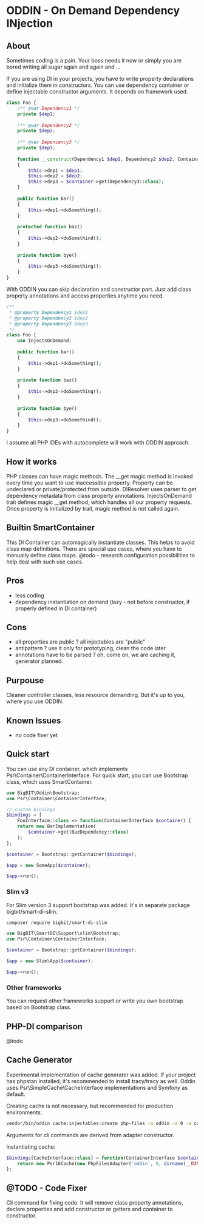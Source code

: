 # ODDIN - On Demand Dependency INjection

## About
Sometimes coding is a pain. Your boss needs it now or simply you are bored writing all 
sugar again and again and ...

If you are using DI in your projects, you have to write property declarations and initialize them in constructors.
You can use dependency container or define injectable constructor arguments. It depends on framework used.
```php
class Foo {
    /** @var Dependency1 */
    private $dep1;
    
    /** @var Dependency2 */
    private $dep2;
    
    /** @var Depencency3 */
    private $dep3;
    
    function __construct(Dependency1 $dep1, Dependency2 $dep2, Container $container)
    {
        $this->dep1 = $dep1;
        $this->dep2 = $dep2;
        $this->dep3 = $container->get(Dependency3::class);
    }
    
    public function bar() 
    {
        $this->dep1->doSomething();
    }
    
    protected function baz()
    {
        $this->dep2->doSomethind();
    }
    
    private function bye() 
    {
        $this->dep3->doSomething();
    }
}

```
With ODDIN you can skip declaration and constructor part. Just add class property annotations and access properties anytime you need. 
```php
/**
 * @property Dependency1 $dep1
 * @property Dependency2 $dep2
 * @property Dependency3 $dep3
 */
class Foo {
    use InjectsOnDemand;
    
    public function bar() 
    {
        $this->dep1->doSomething();
    }
    
    private function baz() 
    {
        $this->dep2->doSomething();
    }
    
    private function bye()
    {
        $this->dep3->doSomethind();
    }
}
```
I assume all PHP IDEs with autocomplete will work with ODDIN approach.

## How it works
PHP classes can have magic methods. The __get magic method is invoked every time you want to use inaccessible property.
Property can be undeclared or private/protected from outside.
DIResolver uses parser to get dependency metadata from class property annotations.
InjectsOnDemand trait defines magic __get method, which handles all our property requests.
Once property is initialized by trait, magic method is not called again.

## Builtin SmartContainer
This DI Container can automagically instantiate classes. This helps to avoid class map definitions.
There are special use cases, where you have to manually define class maps.
@todo - research configuration possibilities to help deal with such use cases.

## Pros
* less coding
* dependency instantiation on demand (lazy - not before constructor, if properly defined in DI container)

## Cons
* all properties are public ? all injectables are "public"
* antipattern ? use it only for prototyping, clean the code later.
* annotations have to be parsed ? oh, come on, we are caching it, generator planned.

## Purpouse
Cleaner controller classes, less resource demanding. But it's up to you, where you use ODDIN.

## Known Issues
* no code fixer yet

## Quick start
You can use any DI container, which implements Psr\Container\ContainerInterface.
For quick start, you can use Bootstrap class, which uses SmartContainer.
```php
use BigBIT\Oddin\Bootstrap;
use Psr\Container\ContainerInterface;

// custom bindings
$bindings = [
    FooInterface::class => function(ContainerInterface $container) {
    return new BarImplementation(
        $container->get(BazDependency::class)
    );
];

$container = Bootstrap::getContainer($bindings);

$app = new SomeApp($container);

$app->run();
```
### Slim v3
For Slim version 3 support bootstrap was added. It's in separate package bigbit/smart-di-slim.
```bash
composer require bigbit/smart-di-slim
```

```php
use BigBIT\SmartDI\Support\slim\Bootstrap;
use Psr\Container\ContainerInterface;

$container = Bootstrap::getContainer($bindings);

$app = new Slim\App($container);

$app->run();
```
### Other frameworks
You can request other frameworks support or write you own bootstrap based on Bootstrap class.

## PHP-DI comparison
@todo

## Cache Generator
Experimental implementation of cache generator was added. If your project has phpstan installed, it's recommended
to install tracy/tracy as well.
Oddin uses Psr\SimpleCache\CacheInterface implementations and Symfony as default.

Creating cache is not necessary, but recommended for production environments:
```bash
vendor/bin/oddin cache:injectables:create php-files -a oddin -a 0 -a cache
```
Arguments for cli commands are derived from adapter constructor.

Instantiating cache:
```php
$bindings[CacheInterface::class] = function(ContainerInterface $container) {
    return new Psr16Cache(new PhpFilesAdapter('oddin', 0, dirname(__DIR__) . '/cache'));
};
```

## @TODO - Code Fixer
Cli command for fixing code. It will remove class property annotations, 
declare properties and add constructor or getters and container to constructor. 
